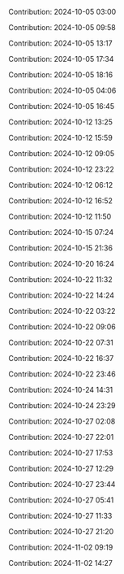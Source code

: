 Contribution: 2024-10-05 03:00

Contribution: 2024-10-05 09:58

Contribution: 2024-10-05 13:17

Contribution: 2024-10-05 17:34

Contribution: 2024-10-05 18:16

Contribution: 2024-10-05 04:06

Contribution: 2024-10-05 16:45

Contribution: 2024-10-12 13:25

Contribution: 2024-10-12 15:59

Contribution: 2024-10-12 09:05

Contribution: 2024-10-12 23:22

Contribution: 2024-10-12 06:12

Contribution: 2024-10-12 16:52

Contribution: 2024-10-12 11:50

Contribution: 2024-10-15 07:24

Contribution: 2024-10-15 21:36

Contribution: 2024-10-20 16:24

Contribution: 2024-10-22 11:32

Contribution: 2024-10-22 14:24

Contribution: 2024-10-22 03:22

Contribution: 2024-10-22 09:06

Contribution: 2024-10-22 07:31

Contribution: 2024-10-22 16:37

Contribution: 2024-10-22 23:46

Contribution: 2024-10-24 14:31

Contribution: 2024-10-24 23:29

Contribution: 2024-10-27 02:08

Contribution: 2024-10-27 22:01

Contribution: 2024-10-27 17:53

Contribution: 2024-10-27 12:29

Contribution: 2024-10-27 23:44

Contribution: 2024-10-27 05:41

Contribution: 2024-10-27 11:33

Contribution: 2024-10-27 21:20

Contribution: 2024-11-02 09:19

Contribution: 2024-11-02 14:27

